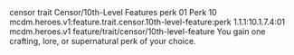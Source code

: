 <ability>
  <metadata>
    <class>censor</class>
    <feature_type>trait</feature_type>
    <file_dpath>Censor/10th-Level Features</file_dpath>
    <item_id>perk</item_id>
    <item_index>01</item_index>
    <item_name>Perk</item_name>
    <level>10</level>
    <scc>mcdm.heroes.v1:feature.trait.censor.10th-level-feature:perk</scc>
    <scdc>1.1.1:10.1.7.4:01</scdc>
    <source>mcdm.heroes.v1</source>
    <type>feature/trait/censor/10th-level-feature</type>
  </metadata>
  <effects>
    <effect type="mundane">You gain one crafting, lore, or supernatural perk of your choice.</effect>
  </effects>
</ability>

